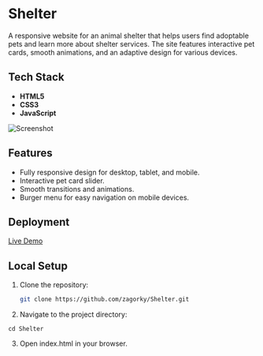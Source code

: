 # Shelter

A responsive website for an animal shelter that helps users find adoptable pets and learn more about shelter services. The site features interactive pet cards, smooth animations, and an adaptive design for various devices.

## Tech Stack

- **HTML5**
- **CSS3**
- **JavaScript**

![Screenshot](https://github.com/zagorky/Shelter/blob/main/shelter.gif)

## Features

- Fully responsive design for desktop, tablet, and mobile.
- Interactive pet card slider.
- Smooth transitions and animations.
- Burger menu for easy navigation on mobile devices.

## Deployment

[Live Demo](https://zagorky.github.io/Shelter/shelter/)

## Local Setup

1. Clone the repository:

   ```bash
   git clone https://github.com/zagorky/Shelter.git
   ```

2. Navigate to the project directory:

```
cd Shelter
```

3. Open index.html in your browser.
